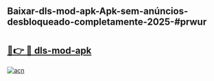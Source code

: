 ## Baixar-dls-mod-apk-Apk-sem-anúncios-desbloqueado-completamente-2025-#prwur

# <h2><a href="https://ainizakaria.my?title=dls-mod-apk&ref=20M">🔗👉 🔴 dls-mod-apk</a></h2>

[![acn](https://github.com/user-attachments/assets/0f9c940e-d8b0-45ae-aac7-cd30a18b3e1c)](https://ainizakaria.my?title=dls-mod-apk&ref=20M)

